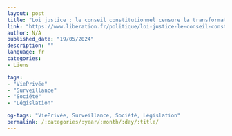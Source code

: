 ```yaml
---
layout: post
title: "Loi justice : le conseil constitutionnel censure la transformation des portables en mouchards"
link: "https://www.liberation.fr/politique/loi-justice-le-conseil-constitutionnel-censure-la-transformation-des-portables-en-mouchards-20231116_YF2CFEARNZC5PGRJCK7SFIBO6I"
author: N/A
published_date: "19/05/2024"
description: ""
language: fr
categories:
- Liens

tags:
- "ViePrivée"
- "Surveillance"
- "Société"
- "Législation"

og-tags: "ViePrivée, Surveillance, Société, Législation"
permalink: /:categories/:year/:month/:day/:title/
---
```

